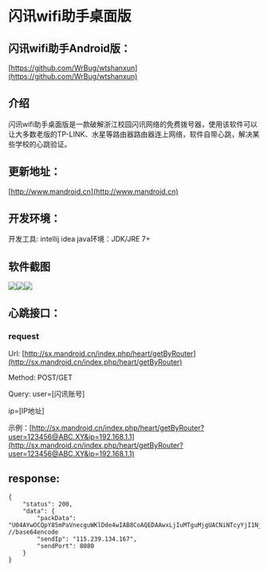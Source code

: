 # 闪讯wifi助手桌面版

## 闪讯wifi助手Android版：
[https://github.com/WrBug/wtshanxun](https://github.com/WrBug/wtshanxun)
## 介绍
闪讯wifi助手桌面版是一款破解浙江校园闪讯网络的免费拨号器，使用该软件可以让大多数老版的TP-LINK、水星等路由器路由器连上网络，软件自带心跳，解决某些学校的心跳验证。
## 更新地址：
[http://www.mandroid.cn](http://www.mandroid.cn)
## 开发环境：
开发工具: intellij idea
java环境：JDK/JRE 7+
## 软件截图
![](https://github.com/WrBug/sxDesk/blob/master/20160329235451.png)![](https://github.com/WrBug/sxDesk/blob/master/20160329235439.png)![](https://github.com/WrBug/sxDesk/blob/master/20160329235433.png)

## 心跳接口：
### request
Url: [http://sx.mandroid.cn/index.php/heart/getByRouter](http://sx.mandroid.cn/index.php/heart/getByRouter)

Method: POST/GET

Query:
  user=[闪讯账号]
  
  ip=[IP地址]
  
示例：[http://sx.mandroid.cn/index.php/heart/getByRouter?user=123456@ABC.XY&ip=192.168.1.1](http://sx.mandroid.cn/index.php/heart/getByRouter?user=123456@ABC.XY&ip=192.168.1.1)
## response:
    {
    	"status": 200,
    	"data": {
    		"packData": "U04AYwOCQpY85mPaVnecguWKlDde4wIAB8CoAQEDAAwxLjIuMTguMjgUACNiNTcyYjI1NjEwODA4ZGE1N2QyY2Y0YWEyMGViZmE2ORIAB1br6zcBABAxMjM0NTZAQUJDLlhZ",  //base64encode
    		"sendIp": "115.239.134.167",
    		"sendPort": 8080
    	}
    }

